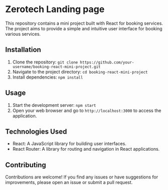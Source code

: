 # Zerotech Landing page

This repository contains a mini project built with React for booking services. The project aims to provide a simple and intuitive user interface for booking various services.

## Installation

1. Clone the repository: `git clone https://github.com/your-username/booking-react-mini-project.git`
2. Navigate to the project directory: `cd booking-react-mini-project`
3. Install dependencies: `npm install`

## Usage

1. Start the development server: `npm start`
2. Open your web browser and go to `http://localhost:3000` to access the application.

## Technologies Used

- React: A JavaScript library for building user interfaces.
- React Router: A library for routing and navigation in React applications.

## Contributing

Contributions are welcome! If you find any issues or have suggestions for improvements, please open an issue or submit a pull request.
